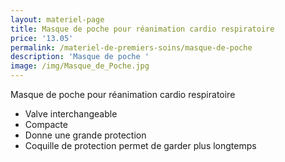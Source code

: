```yaml
---
layout: materiel-page
title: Masque de poche pour réanimation cardio respiratoire
price: '13.05'
permalink: /materiel-de-premiers-soins/masque-de-poche
description: 'Masque de poche '
image: /img/Masque_de_Poche.jpg
---
```

Masque de poche pour réanimation cardio respiratoire

* Valve interchangeable 
* Compacte 
* Donne une grande protection 
* Coquille de protection permet de garder plus longtemps
